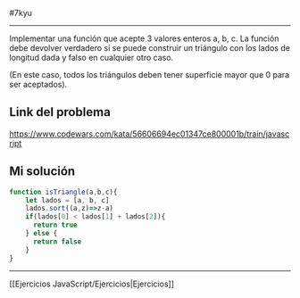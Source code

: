 #7kyu 
___
Implementar una función que acepte 3 valores enteros a, b, c. La función debe devolver verdadero si se puede construir un triángulo con los lados de longitud dada y falso en cualquier otro caso.  
  
(En este caso, todos los triángulos deben tener superficie mayor que 0 para ser aceptados).
## Link del problema

https://www.codewars.com/kata/56606694ec01347ce800001b/train/javascript

## Mi solución

```js
function isTriangle(a,b,c){
    let lados = [a, b, c]
    lados.sort((a,z)=>z-a)
    if(lados[0] < lados[1] + lados[2]){
      return true
    } else {
      return false
    }
}
```

__________

[[Ejercicios JavaScript/Ejercicios|Ejercicios]]